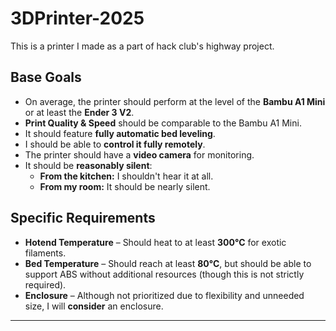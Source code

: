 # 3DPrinter-2025
This is a printer I made as a part of hack club's highway project.



## Base Goals
- On average, the printer should perform at the level of the **Bambu A1 Mini** or at least the **Ender 3 V2**.
- **Print Quality & Speed** should be comparable to the Bambu A1 Mini.
- It should feature **fully automatic bed leveling**.
- I should be able to **control it fully remotely**.
- The printer should have a **video camera** for monitoring.
- It should be **reasonably silent**:
  - **From the kitchen:** I shouldn't hear it at all.
  - **From my room:** It should be nearly silent.

## Specific Requirements
- **Hotend Temperature** – Should heat to at least **300°C** for exotic filaments.
- **Bed Temperature** – Should reach at least **80°C**, but should be able to support ABS without additional resources (though this is not strictly required).
- **Enclosure** – Although not prioritized due to flexibility and unneeded size, I will **consider** an enclosure.

---

